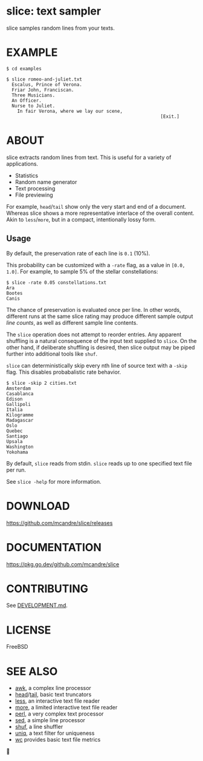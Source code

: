 # slice: text sampler

slice samples random lines from your texts.

# EXAMPLE

```console
$ cd examples

$ slice romeo-and-juliet.txt
  Escalus, Prince of Verona.
  Friar John, Franciscan.
  Three Musicians.
  An Officer.
  Nurse to Juliet.
    In fair Verona, where we lay our scene,
                                                         [Exit.]
```

# ABOUT

slice extracts random lines from text. This is useful for a variety of applications.

* Statistics
* Random name generator
* Text processing
* File previewing

For example, `head`/`tail` show only the very start and end of a document. Whereas slice shows a more representative interlace of the overall content. Akin to `less`/`more`, but in a compact, intentionally lossy form.

## Usage

By default, the preservation rate of each line is `0.1` (10%).

This probability can be customized with a `-rate` flag, as a value in `[0.0, 1.0]`. For example, to sample 5% of the stellar constellations:

```console
$ slice -rate 0.05 constellations.txt
Ara
Bootes
Canis
```

The chance of preservation is evaluated once per line. In other words, different runs at the same slice rating may produce different sample output _line counts_, as well as different sample line contents.

The `slice` operation does not attempt to reorder entries. Any apparent shuffling is a natural consequence of the input text supplied to `slice`. On the other hand, if deliberate shuffling is desired, then slice output may be piped further into additional tools like `shuf`.

`slice` can deterministically skip every nth line of source text with a `-skip` flag. This disables probabalistic rate behavior.

```console
$ slice -skip 2 cities.txt
Amsterdam
Casablanca
Edison
Gallipoli
Italia
Kilogramme
Madagascar
Oslo
Quebec
Santiago
Upsala
Washington
Yokohama
```

By default, `slice` reads from stdin. `slice` reads up to one specified text file per run.

See `slice -help` for more information.

# DOWNLOAD

https://github.com/mcandre/slice/releases

# DOCUMENTATION

https://pkg.go.dev/github.com/mcandre/slice

# CONTRIBUTING

See [DEVELOPMENT.md](DEVELOPMENT.md).

# LICENSE

FreeBSD

# SEE ALSO

* [awk](https://en.wikipedia.org/wiki/AWK), a complex line processor
* [head](https://linux.die.net/man/1/head)/[tail](https://linux.die.net/man/1/tail), basic text truncators
* [less](https://linux.die.net/man/1/less), an interactive text file reader
* [more](https://en.wikipedia.org/wiki/More_(command)), a limited interactive text file reader
* [perl](https://www.perl.org/), a very complex text processor
* [sed](https://en.wikipedia.org/wiki/Sed), a simple line processor
* [shuf](https://linux.die.net/man/1/shuf), a line shuffler
* [uniq](https://linux.die.net/man/1/uniq), a text filter for uniqueness
* [wc](https://linux.die.net/man/1/wc) provides basic text file metrics

🔪
